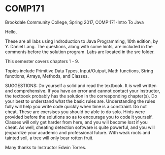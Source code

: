 # COMP171
Brookdale Community College, Spring 2017, COMP 171-Intro To Java 

Hello, 

These are all labs using Indroduction to Java Programming, 10th edition, by Y. Daniel Lang. 
The questions, along with some hints, are included in the comments before the solution program.
Labs are located in the src folder.

This semester covers chapters 1 - 9.

Topics include Primitive Data Types, Input/Output, Math functions, String functions, Arrays, Methods, and Classes.

SUGGESTIONS: 
Do yourself a solid and read the textbook. It is well written and comprehensive. If you have an error and cannot contact your instructor, the textbook probably has the solution in the corresponding chapter(s).
Do your best to understand what the basic rules are. Understanding the rules fully will help you write code quickly when time is a constraint.
Do not cheat. These are exersises you should be able to do solo. Hints were provided before the solutions so as to encourage you to code it yourself. 
Classes will only get harder from here, and you will become lost if you cheat. As well, cheating detection software is quite powerful, and you will jeopardize your academic and professional future.
With weak roots and tainted soil, a tree will only bear rotten fruit. 

Many thanks to Instructor Edwin Torres. 
